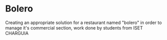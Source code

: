 # Bolero
Creating an appropriate solution for a restaurant named "bolero" in order to manage it's commercial section, work done by students from ISET CHARGUIA
